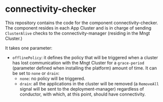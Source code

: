 # connectivity-checker

This repository contains the code for the component connectivity-checker. The component resides in each App Cluster and is in charge of sending `ClusterAlive` checks to the connectivity-manager (residing in the Mngt Cluster.)

It takes one parameter:
* `offlinePolicy`:  it defines the policy that will be triggered when a cluster has lost communication with the Mngt Cluster for a `grace-period` (parameter defined when installing the platform) amount of time. It can be set to `none` or `drain`:
  * `none`: no policy will be triggered.
  * `drain`: all the applications in the cluster will be removed (a `RemoveAll` signal will be sent to the deployment-manager) regardless of conductor, with which, at this point, should have connectivity.